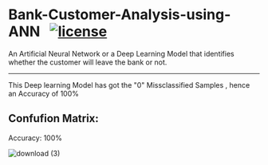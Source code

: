 # Bank-Customer-Analysis-using-ANN &nbsp;&nbsp;[![license](https://img.shields.io/github/license/ajaymache/travis-ci-with-github.svg)](https://opensource.org/licenses/MIT)
An Artificial Neural Network or a Deep Learning Model that identifies  whether the customer will leave the bank or not.

-------------------------------------------------------------------------------------------------------------------------------------------

This Deep learning Model has got the "0" Missclassified Samples , hence an Accuracy of 100%

## Confufion Matrix:
   Accuracy: 100%
   
![download (3)](https://user-images.githubusercontent.com/48255425/80918625-951a9180-8d83-11ea-844f-45a307a1840c.png)


